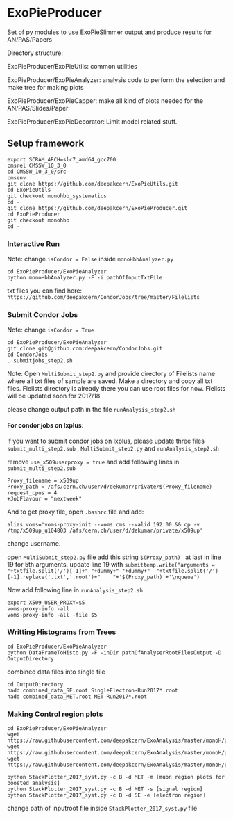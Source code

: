 # ExoPieProducer
Set of py modules to use ExoPieSlimmer output and produce results for AN/PAS/Papers

Directory structure: 

ExoPieProducer/ExoPieUtils: common utilities 

ExoPieProducer/ExoPieAnalyzer: analysis code to perform the selection and make tree for making plots

ExoPieProducer/ExoPieCapper: make all kind of plots needed for the AN/PAS/Slides/Paper 

ExoPieProducer/ExoPieDecorator: Limit model related stuff. 

## Setup framework 

```
export SCRAM_ARCH=slc7_amd64_gcc700
cmsrel CMSSW_10_3_0
cd CMSSW_10_3_0/src
cmsenv
git clone https://github.com/deepakcern/ExoPieUtils.git
cd ExoPieUtils
git checkout monohbb_systematics
cd -
git clone https://github.com/deepakcern/ExoPieProducer.git
cd ExoPieProducer
git checkout monohbb
cd -
```

### Interactive Run
Note: change ```isCondor = False```  inside `monoHbbAnalyzer.py`
```
cd ExoPieProducer/ExoPieAnalyzer
python monoHbbAnalyzer.py -F -i pathOfInputTxtFile
```
txt files you can find here: ```https://github.com/deepakcern/CondorJobs/tree/master/Filelists```

### Submit Condor Jobs
Note: change ```isCondor = True```
```
cd ExoPieProducer/ExoPieAnalyzer
git clone git@github.com:deepakcern/CondorJobs.git
cd CondorJobs
. submitjobs_step2.sh
```
Note: Open `MultiSubmit_step2.py` and provide directory of Filelists name where all txt files of sample are saved. Make a directory and copy all txt files.
Fielists directory is already there you can use root files for now. Fielists will be updated soon for 2017/18

please change output path in the file ```runAnalysis_step2.sh```

#### For condor jobs on lxplus:
if you want to submit condor jobs on lxplus, please update three files ``` submit_multi_step2.sub``` , ```MultiSubmit_step2.py``` and ```runAnalysis_step2.sh```

remove `use_x509userproxy = true` and add following lines in ```submit_multi_step2.sub```
```
Proxy_filename = x509up
Proxy_path = /afs/cern.ch/user/d/dekumar/private/$(Proxy_filename)
request_cpus = 4
+JobFlavour = "nextweek"
```

And to get proxy file, open ```.bashrc``` file and add:
```
alias voms='voms-proxy-init --voms cms --valid 192:00 && cp -v /tmp/x509up_u104803 /afs/cern.ch/user/d/dekumar/private/x509up'
```
change username. 


open `MultiSubmit_step2.py` file add this string `$(Proxy_path) ` at last in line 19 for 5th arguments.
update line 19 with `submittemp.write("arguments = "+txtfile.split('/')[-1]+" "+dummy+" "+dummy+"  "+txtfile.split('/')[-1].replace('.txt','.root')+"    "+'$(Proxy_path)'+'\nqueue')`


Now add following line in `runAnalysis_step2.sh`
```
export X509_USER_PROXY=$5
voms-proxy-info -all
voms-proxy-info -all -file $5
```
### Writting Histograms from Trees

```
cd ExoPieProducer/ExoPieAnalyzer
python DataFrameToHisto.py -F -inDir pathOfAnalyserRootFilesOutput -D OutputDirectory
```
combined data files into single file
```
cd OutputDirectory
hadd combined_data_SE.root SingleElectron-Run2017*.root
hadd combined_data_MET.root MET-Run2017*.root
```
### Making Control region plots

```
cd ExoPieProducer/ExoPieAnalyzer
wget https://raw.githubusercontent.com/deepakcern/ExoAnalysis/master/monoH/plottingTools/StackPlotter_2017_syst.py
wget https://raw.githubusercontent.com/deepakcern/ExoAnalysis/master/monoH/plottingTools/sample_xsec_2017.py
wget https://raw.githubusercontent.com/deepakcern/ExoAnalysis/master/monoH/plottingTools/samplelist_2017.txt

python StackPlotter_2017_syst.py -c B -d MET -m [muon region plots for boosted analysis]
python StackPlotter_2017_syst.py -c B -d MET -s [signal region]
python StackPlotter_2017_syst.py -c B -d SE -e [electron region]
```
change path of inputroot file inside ``` StackPlotter_2017_syst.py ``` file

